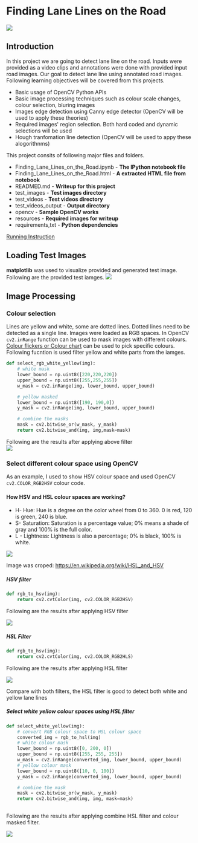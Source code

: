 # Finding Lane Lines on the Road
![](resources/final-video-capture.png)

## Introduction
In this project we are going to detect lane line on the road. Inputs were provided as a video clips and annotations were done with provided input road images. Our goal to detect lane line using annotated road images. Following learning objectives will be covered from this projects.

* Basic usage of OpenCV Python APIs
* Basic image processing techniques such as colour scale changes, colour selection, bluring images
* Images edge detection using Canny edge detector (OpenCV will be used to apply these theories)
* Required images' region selection. Both hard coded and dynamic selections will be used
* Hough tranfomation line detection (OpenCV will be used to appy these alogorithnms)

This project consits of following major files and folders.
* Finding_Lane_Lines_on_the_Road.ipynb - **The IPython notebook file**
* Finding_Lane_Lines_on_the_Road.html - **A extracted HTML file from notebook**
* READMED.md - **Writeup for this project**
* test_images - **Test images directory**
* test_videos - **Test videos directory**
* test_videos_output - **Output directory**
* opencv - **Sample OpenCV works**
* resources - **Required images for writeup**
* requirements,txt - **Python dependencies** 

[Running Instruction](HOW_TO_RUN.md)

## Loading Test Images
**matplotlib** was used to visualize provided and generated test image. Following are the provided test iamges.
![](resources/test-images.png)

## Image Processing
### Colour selection
Lines are yellow and white, some are dotted lines. Dotted lines need to be detected as a single line. Images were loaded as RGB spaces. In OpenCV `cv2.inRange` function can be used to mask images with different colours. [Colour flickers or Colour chart](https://www.rapidtables.com/web/color/RGB_Color.html) can be used to pick specific colours. Following fucntion is used filter yellow and white parts from the iamges.
```python
def select_rgb_white_yellow(img):
    # white mask
    lower_bound = np.uint8([220,220,220])
    upper_bound = np.uint8([255,255,255])
    w_mask = cv2.inRange(img, lower_bound, upper_bound)

    # yellow masked
    lower_bound = np.uint8([190, 190,0])
    y_mask = cv2.inRange(img, lower_bound, upper_bound)

    # combine the masks
    mask = cv2.bitwise_or(w_mask, y_mask)
    return cv2.bitwise_and(img, img,mask=mask)
```
Following are the results after applying above filter  
![](resources/yellow-white-images.png)

### Select different colour space using OpenCV
As an example, I used to show HSV colour space and used OpenCV `cv2.COLOR_RGB2HSV` colour code.

#### How HSV and HSL colour spaces are working?
* H- Hue: Hue is a degree on the color wheel from 0 to 360. 0 is red, 120 is green, 240 is blue.
* S- Saturation: Saturation is a percentage value; 0% means a shade of gray and 100% is the full color.
* L - Lightness: Lightness is also a percentage; 0% is black, 100% is white.

![](resources/colour-cylinders.png) 

Image was croped: https://en.wikipedia.org/wiki/HSL_and_HSV  

##### HSV filter
```python
def rgb_to_hsv(img):
    return cv2.cvtColor(img, cv2.COLOR_RGB2HSV)
```  

Following are the results after applying HSV filter  

![](resources/hsv-images.png) 

##### HSL Filter
```python
def rgb_to_hsv(img):
    return cv2.cvtColor(img, cv2.COLOR_RGB2HLS)
```   
Following are the results after applying HSL filter  

![](resources/hsl_filter.png)


Compare with both filters, the HSL filter is good to detect both white and yellow lane lines  

##### Select white yellow colour spaces using HSL filter

```python
def select_white_yellow(img):
    # convert RGB colour space to HSL colour space
    converted_img = rgb_to_hsl(img)
    # white colour mask
    lower_bound = np.uint8([0, 200, 0])
    upper_bound = np.uint8([255, 255, 255])
    w_mask = cv2.inRange(converted_img, lower_bound, upper_bound)
    # yellow colour mask
    lower_bound = np.uint8([10, 0, 100])
    y_mask = cv2.inRange(converted_img, lower_bound, upper_bound)

    # combine the mask
    mask = cv2.bitwise_or(w_mask, y_mask)
    return cv2.bitwise_and(img, img, mask=mask)
    
```

Following are the results after applying combine HSL filter and colour masked filter.  

![](resources/yellow-white-images.png)
